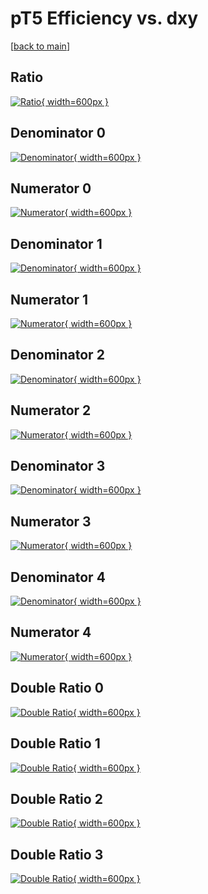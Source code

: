 # pT5 Efficiency vs. dxy

[[back to main](./)]



## Ratio

[![Ratio](../mtv/var/pT5_xtr_0_-1_eff_dxy.png){ width=600px }](../mtv/var/pT5_xtr_0_-1_eff_dxy.pdf)

## Denominator 0

[![Denominator](../mtv/den/pT5_xtr_0_-1_eff_dxy_den0.png){ width=600px }](../mtv/den/pT5_xtr_0_-1_eff_dxy_den0.pdf)

## Numerator 0

[![Numerator](../mtv/num/pT5_xtr_0_-1_eff_dxy_num0.png){ width=600px }](../mtv/num/pT5_xtr_0_-1_eff_dxy_num0.pdf)

## Denominator 1

[![Denominator](../mtv/den/pT5_xtr_0_-1_eff_dxy_den1.png){ width=600px }](../mtv/den/pT5_xtr_0_-1_eff_dxy_den1.pdf)

## Numerator 1

[![Numerator](../mtv/num/pT5_xtr_0_-1_eff_dxy_num1.png){ width=600px }](../mtv/num/pT5_xtr_0_-1_eff_dxy_num1.pdf)

## Denominator 2

[![Denominator](../mtv/den/pT5_xtr_0_-1_eff_dxy_den2.png){ width=600px }](../mtv/den/pT5_xtr_0_-1_eff_dxy_den2.pdf)

## Numerator 2

[![Numerator](../mtv/num/pT5_xtr_0_-1_eff_dxy_num2.png){ width=600px }](../mtv/num/pT5_xtr_0_-1_eff_dxy_num2.pdf)

## Denominator 3

[![Denominator](../mtv/den/pT5_xtr_0_-1_eff_dxy_den3.png){ width=600px }](../mtv/den/pT5_xtr_0_-1_eff_dxy_den3.pdf)

## Numerator 3

[![Numerator](../mtv/num/pT5_xtr_0_-1_eff_dxy_num3.png){ width=600px }](../mtv/num/pT5_xtr_0_-1_eff_dxy_num3.pdf)

## Denominator 4

[![Denominator](../mtv/den/pT5_xtr_0_-1_eff_dxy_den4.png){ width=600px }](../mtv/den/pT5_xtr_0_-1_eff_dxy_den4.pdf)

## Numerator 4

[![Numerator](../mtv/num/pT5_xtr_0_-1_eff_dxy_num4.png){ width=600px }](../mtv/num/pT5_xtr_0_-1_eff_dxy_num4.pdf)

## Double Ratio 0

[![Double Ratio](../mtv/ratio/pT5_xtr_0_-1_eff_dxy_ratio0.png){ width=600px }](../mtv/ratio/pT5_xtr_0_-1_eff_dxy_ratio0.pdf)

## Double Ratio 1

[![Double Ratio](../mtv/ratio/pT5_xtr_0_-1_eff_dxy_ratio1.png){ width=600px }](../mtv/ratio/pT5_xtr_0_-1_eff_dxy_ratio1.pdf)

## Double Ratio 2

[![Double Ratio](../mtv/ratio/pT5_xtr_0_-1_eff_dxy_ratio2.png){ width=600px }](../mtv/ratio/pT5_xtr_0_-1_eff_dxy_ratio2.pdf)

## Double Ratio 3

[![Double Ratio](../mtv/ratio/pT5_xtr_0_-1_eff_dxy_ratio3.png){ width=600px }](../mtv/ratio/pT5_xtr_0_-1_eff_dxy_ratio3.pdf)


